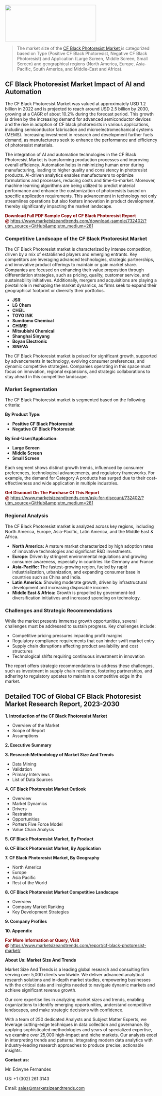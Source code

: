 <img src="https://100x100musica.es/wp-content/uploads/2024/12/Verified-Market-Reports-4-300x120.jpg" alt="" width="300" height="120" class="alignnone size-medium wp-image-100382" /><blockquote><p>The market size of the <a href="https://www.marketsizeandtrends.com/download-sample/732402/?utm_source=GitHub&amp;utm_medium=281" target="_blank">CF Black Photoresist Market </a>is categorized based on Type (Positive CF Black Photoresist, Negative CF Black Photoresist) and Application (Large Screen, Middle Screen, Small Screen) and geographical regions (North America, Europe, Asia-Pacific, South America, and Middle-East and Africa).</p></blockquote><p><h2>CF Black Photoresist Market Impact of AI and Automation</h2><p>The CF Black Photoresist Market was valued at approximately USD 1.2 billion in 2022 and is projected to reach around USD 2.5 billion by 2030, growing at a CAGR of about 10.2% during the forecast period. This growth is driven by the increasing demand for advanced semiconductor devices and the rise in adoption of CF black photoresists in various applications, including semiconductor fabrication and microelectromechanical systems (MEMS). Increasing investment in research and development further fuels demand, as manufacturers seek to enhance the performance and efficiency of photoresist materials.</p><p>The integration of AI and automation technologies in the CF Black Photoresist Market is transforming production processes and improving overall efficiency. Automation helps in minimizing human error during manufacturing, leading to higher quality and consistency in photoresist products. AI-driven analytics enables manufacturers to optimize formulations and processes, reducing costs and time-to-market. Moreover, machine learning algorithms are being utilized to predict material performance and enhance the customization of photoresists based on specific application requirements. This advancement in technology not only streamlines operations but also fosters innovation in product development, thereby significantly impacting the market landscape.</p></p><p><strong><span style="color: #800000;">Download Full PDF Sample Copy of CF Black Photoresist Report @</span>&nbsp;</strong><a href="https://www.marketsizeandtrends.com/download-sample/732402/?utm_source=GitHub&amp;utm_medium=281">https://www.marketsizeandtrends.com/download-sample/732402/?utm_source=GitHub&amp;utm_medium=281</a></p><h3>Competitive Landscape of the CF Black Photoresist Market</h3><p>The CF Black Photoresist market is characterized by intense competition, driven by a mix of established players and emerging entrants. Key competitors are leveraging advanced technologies, strategic partnerships, and innovative product offerings to maintain or gain market share. Companies are focused on enhancing their value proposition through differentiation strategies, such as pricing, quality, customer service, and sustainability initiatives. Additionally, mergers and acquisitions are playing a pivotal role in reshaping the market dynamics, as firms seek to expand their geographical footprint or diversify their portfolios.</p><p><strong><p><ul><li>JSR </li><li> LG Chem </li><li> CHEIL </li><li> TOYO INK </li><li> Sumitomo Chemical </li><li> CHIMEI </li><li> Mitsubishi Chemical </li><li> Shanghai Sinyang </li><li> Boyan Electronic </li><li> SINEVA</p></li></ul></p></strong></p><p>The CF Black Photoresist market is poised for significant growth, supported by advancements in technology, evolving consumer preferences, and dynamic competitive strategies. Companies operating in this space must focus on innovation, regional expansions, and strategic collaborations to stay ahead in this competitive landscape.</p><h3>Market Segmentation</h3><p>The CF Black Photoresist market is segmented based on the following criteria:</p><p><strong>By Product Type:</strong></p><p><strong><p><ul><li>Positive CF Black Photoresist </li><li> Negative CF Black Photoresist</p></li></ul></p></strong></p><p><strong>By End-User/Application:</strong></p><p><strong><p><ul><li>Large Screen </li><li> Middle Screen </li><li> Small Screen</p></li></ul></p></strong></p><p>Each segment shows distinct growth trends, influenced by consumer preferences, technological advancements, and regulatory frameworks. For example, the demand for Category A products has surged due to their cost-effectiveness and wide application in multiple industries.</p><p><strong><span style="color: #800000;">Get Discount On The Purchase Of This Report @&nbsp;</span></strong><a href="https://www.marketsizeandtrends.com/ask-for-discount/732402/?utm_source=GitHub&amp;utm_medium=281">https://www.marketsizeandtrends.com/ask-for-discount/732402/?utm_source=GitHub&amp;utm_medium=281</a></p><h3>Regional Analysis</h3><p>The CF Black Photoresist market is analyzed across key regions, including North America, Europe, Asia-Pacific, Latin America, and the Middle East &amp; Africa.</p><ul><li><strong>North America:</strong> A mature market characterized by high adoption rates of innovative technologies and significant R&amp;D investments.</li><li><strong>Europe:</strong> Driven by stringent environmental regulations and growing consumer awareness, especially in countries like Germany and France.</li><li><strong>Asia-Pacific:</strong> The fastest-growing region, fueled by rapid industrialization, urbanization, and expanding consumer base in countries such as China and India.</li><li><strong>Latin America:</strong> Showing moderate growth, driven by infrastructural development and increasing disposable income.</li><li><strong>Middle East &amp; Africa:</strong> Growth is propelled by government-led diversification initiatives and increased spending on technology.</li></ul><h3>Challenges and Strategic Recommendations</h3><p>While the market presents immense growth opportunities, several challenges must be addressed to sustain progress. Key challenges include:</p><ul><li>Competitive pricing pressures impacting profit margins</li><li>Regulatory compliance requirements that can hinder swift market entry</li><li>Supply chain disruptions affecting product availability and cost structures</li><li>Technological shifts requiring continuous investment in innovation</li></ul><p>The report offers strategic recommendations to address these challenges, such as investment in supply chain resilience, fostering partnerships, and adhering to regulatory updates to maintain a competitive edge in the market.</p><h2>Detailed TOC of Global CF Black Photoresist Market Research Report, 2023-2030</h2><p><strong>1. Introduction of the CF Black Photoresist Market</strong></p><ul><li>Overview of the Market</li><li>Scope of Report</li><li>Assumptions&nbsp;</li></ul><p><strong>2. Executive Summary</strong></p><p><strong>3. Research Methodology of <strong>Market Size And Trends</strong></strong></p><ul><li>Data Mining</li><li>Validation</li><li>Primary Interviews</li><li>List of Data Sources&nbsp;</li></ul><p><strong>4. CF Black Photoresist Market Outlook</strong></p><ul><li>Overview</li><li>Market Dynamics</li><li>Drivers</li><li>Restraints</li><li>Opportunities</li><li>Porters Five Force Model</li><li>Value Chain Analysis&nbsp;</li></ul><p><strong>5. CF Black Photoresist Market, By Product</strong></p><p><strong>6. CF Black Photoresist Market, By Application</strong></p><p><strong>7. CF Black Photoresist Market, By Geography</strong></p><ul><li>North America</li><li>Europe</li><li>Asia Pacific</li><li>Rest of the World&nbsp;</li></ul><p><strong>8. CF Black Photoresist Market Competitive Landscape</strong></p><ul><li>Overview</li><li>Company Market Ranking</li><li>Key Development Strategies&nbsp;</li></ul><p><strong>9. Company Profiles</strong></p><p><strong>10. Appendix</strong></p><p><strong><span style="color: #800000;">For More Information or Query, Visit @&nbsp;</span></strong><a href="https://www.marketsizeandtrends.com/report/cf-black-photoresist-market/">https://www.marketsizeandtrends.com/report/cf-black-photoresist-market/</a></p><p></p><p><strong>About Us:&nbsp;Market Size And Trends</strong></p><p>Market Size And Trends&nbsp;is a leading global research and consulting firm serving over 5,000 clients worldwide. We deliver advanced analytical research solutions and in-depth market studies, empowering businesses with the critical data and insights needed to navigate dynamic markets and achieve significant revenue growth.</p><p>Our core expertise lies in analyzing market sizes and trends, enabling organizations to identify emerging opportunities, understand competitive landscapes, and make strategic decisions with confidence.</p><p>With a team of 250 dedicated Analysts and Subject Matter Experts, we leverage cutting-edge techniques in data collection and governance. By applying sophisticated methodologies and years of specialized expertise, we examine over 25,000 high-impact and niche markets. Our analysts excel in interpreting trends and patterns, integrating modern data analytics with industry-leading research approaches to produce precise, actionable insights.</p><p><strong>Contact us:</strong></p><p>Mr. Edwyne Fernandes</p><p>US: +1 (302) 261 3143</p><p>Email: <a href="mailto:sales@marketsizeandtrends.com">sales@marketsizeandtrends.com</a>&nbsp;</p>
